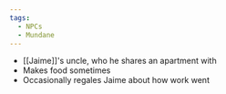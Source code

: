 ```yaml
---
tags:
  - NPCs
  - Mundane
---
```

- [[Jaime]]'s uncle, who he shares an apartment with
- Makes food sometimes
- Occasionally regales Jaime about how work went